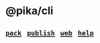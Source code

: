 # @pika/cli

## [`pack`](https://github.com/pikapkg/pack) &nbsp; [`publish`](https://github.com/sindresorhus/np) &nbsp; [`web`](https://github.com/pikapkg/web) &nbsp; [`help`](https://github.com/pikapkg/cli/blob/master/src/index.ts#L38-L53)
